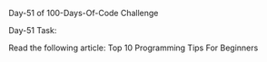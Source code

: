 Day-51 of 100-Days-Of-Code Challenge


Day-51 Task:

Read the following article: Top 10 Programming Tips For Beginners